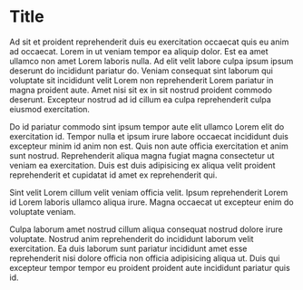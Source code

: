 # Title

Ad sit et proident reprehenderit duis eu exercitation occaecat quis eu anim ad occaecat. Lorem in ut veniam tempor ea aliquip dolor. Est ea amet ullamco non amet Lorem laboris nulla. Ad elit velit labore culpa ipsum ipsum deserunt do incididunt pariatur do. Veniam consequat sint laborum qui voluptate sit incididunt velit Lorem non reprehenderit Lorem pariatur in magna proident aute. Amet nisi sit ex in sit nostrud proident commodo deserunt. Excepteur nostrud ad id cillum ea culpa reprehenderit culpa eiusmod exercitation.

Do id pariatur commodo sint ipsum tempor aute elit ullamco Lorem elit do exercitation id. Tempor nulla et ipsum irure labore occaecat incididunt duis excepteur minim id anim non est. Quis non aute officia exercitation et anim sunt nostrud. Reprehenderit aliqua magna fugiat magna consectetur ut veniam ea exercitation. Duis est duis adipisicing ex aliqua velit proident reprehenderit et cupidatat id amet ex reprehenderit qui.

Sint velit Lorem cillum velit veniam officia velit. Ipsum reprehenderit Lorem id Lorem laboris ullamco aliqua irure. Magna occaecat ut excepteur enim do voluptate veniam.

Culpa laborum amet nostrud cillum aliqua consequat nostrud dolore irure voluptate. Nostrud anim reprehenderit do incididunt laborum velit exercitation. Ea duis laborum sunt pariatur incididunt amet esse reprehenderit nisi dolore officia non officia adipisicing aliqua ut. Duis qui excepteur tempor tempor eu proident proident aute incididunt pariatur quis id.
